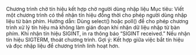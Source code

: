 Chương trình chờ tín hiệu kết hợp chờ người dùng nhập liệu Mục tiêu: Viết một chương trình có thể nhận tín hiệu đồng thời cho phép người dùng nhập liệu từ bàn phím. Hướng dẫn: Dùng select() hoặc poll() để cho phép chương trình xử lý tín hiệu mà không làm gián đoạn khi nhận dữ liệu nhập từ bàn phím. Khi nhận tín hiệu SIGINT, in ra thông báo “SIGINT received.” Nếu nhận tín hiệu SIGTERM, thoát chương trình. Gợi ý: Kết hợp giữa việc bắt tín hiệu và đọc nhập liệu để chương trình linh hoạt hơn.
